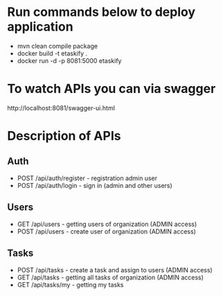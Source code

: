 # Run commands below to deploy application
- mvn clean compile package
- docker build -t etaskify .
- docker run -d -p 8081:5000 etaskify

# To watch APIs you can via swagger
http://localhost:8081/swagger-ui.html

# Description of APIs
## Auth
- POST /api/auth/register - registration admin user
- POST /api/auth/login - sign in (admin and other users)

## Users
- GET /api/users - getting users of organization (ADMIN access)
- POST /api/users - create user of organization (ADMIN access)

## Tasks
- POST /api/tasks - create a task and assign to users (ADMIN access)
- GET /api/tasks - getting all tasks of organization (ADMIN access)
- GET /api/tasks/my - getting my tasks
